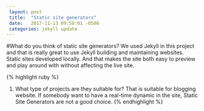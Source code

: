```yaml
---
 layout: post
 title:  "Static site generators"
 date:   2017-11-13 09:58:01 -0500
 categories: jekyll update
---
```

#What do you think of static site generators?
We used Jekyll in this project and that is really great to use Jekyll building and maintaining websites. Static sites developed locally. And that makes the site both easy to preview and play around with without affecting the live site.

{% highlight ruby %}
 1. What type of projects are they suitable for?
    That is suitable for blogging website. If somebody want to have a real-time dynamic in the site, Static Site Generators are not a good choice.
{% endhighlight %}

 [jekyll-docs]: https://jekyllrb.com/docs/home
 [jekyll-gh]:   https://github.com/jekyll/jekyll
 [jekyll-talk]: https://talk.jekyllrb.com/